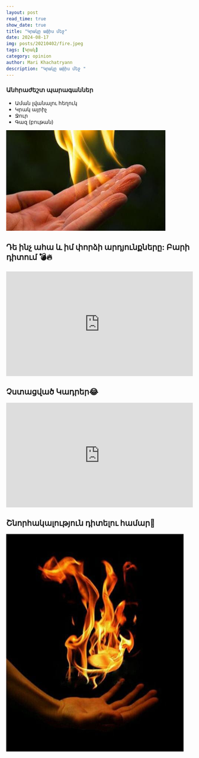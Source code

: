 ```yaml
---
layout: post
read_time: true
show_date: true
title: "Կրակը ափիս մեջ"
date: 2024-08-17
img: posts/20210402/fire.jpeg
tags: [Կրակ]
category: opinion
author: Mari Khachatryann
description: "Կրակը ափիս մեջ "
---
```



### Անհրաժեշտ պարագաններ

- Աման լվանալու հեղուկ
- Կրակ այրիչ
- Ջուր
- Գազ (բութան)



![Կրակ](./assets/img/posts/20210402/fire_1.jpeg)


## Դե ինչ ահա և իմ փորձի արդյունքները: Բարի դիտում 💣🔥


<div style="position: relative; padding-bottom: 56.25%; height: 0; overflow: hidden; max-width: 100%; background: #000;">
  <iframe src="https://www.youtube.com/embed/VB9Bo11MZT4" style="position: absolute; top: 0; left: 0; width: 100%; height: 100%;" frameborder="0" allow="accelerometer; autoplay; clipboard-write; encrypted-media; gyroscope; picture-in-picture" allowfullscreen></iframe>
</div>

## Չստացված Կադրեր😂


<div style="position: relative; padding-bottom: 56.25%; height: 0; overflow: hidden; max-width: 100%; background: #000;">
  <iframe src="https://www.youtube.com/embed/2yAiXbZrsvY" style="position: absolute; top: 0; left: 0; width: 100%; height: 100%;" frameborder="0" allow="accelerometer; autoplay; clipboard-write; encrypted-media; gyroscope; picture-in-picture" allowfullscreen></iframe>
</div>


## Շնորհակալություն դիտելու համար🤍


![Կրակ](./assets/img/posts/20210402/fire_2.jpeg)

